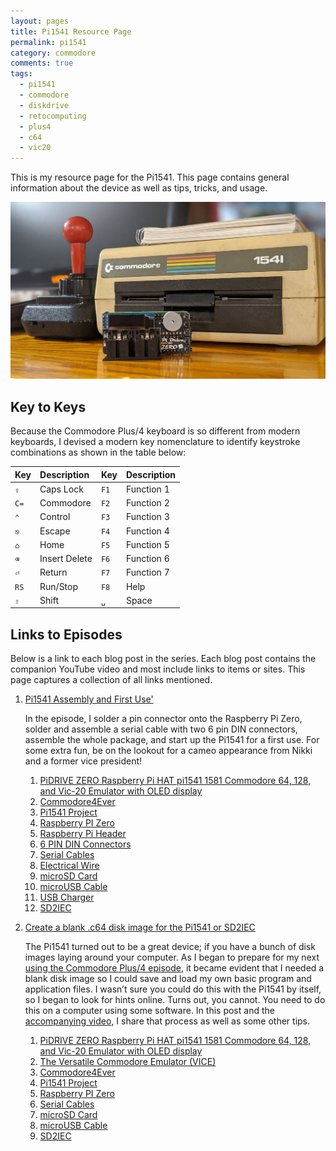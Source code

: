 ```yaml
---
layout: pages
title: Pi1541 Resource Page
permalink: pi1541
category: commodore
comments: true
tags:
  - pi1541
  - commodore
  - diskdrive
  - retocomputing
  - plus4
  - c64
  - vic20
---
```


This is my resource page for the Pi1541. This page contains general information about the device as well as tips, tricks, and usage.

![Pi1541 with 1541](/pi1541/images/pi1541-with-1541.jpg)

## Key to Keys

Because the Commodore Plus/4 keyboard is so different from modern keyboards, I devised a modern key nomenclature to identify keystroke combinations as shown in the table below:

| Key  | Description   | Key  | Description |
|:---- |:------------- |:---- |:----------- |
| `⇪`  | Caps Lock     | `F1` | Function 1  |
| `C=` | Commodore     | `F2` | Function 2  |
| `⌃`  | Control       | `F3` | Function 3  |
| `⎋`  | Escape        | `F4` | Function 4  |
| `⌂`  | Home          | `F5` | Function 5  |
| `⌫`  | Insert Delete | `F6` | Function 6  |
| `⏎`  | Return        | `F7` | Function 7  |
| `RS` | Run/Stop      | `F8` | Help        |
| `⇧`  | Shift         | `␣`  | Space       |

## Links to Episodes

Below is a link to each blog post in the series. Each blog post contains the companion YouTube video and most include links to items or sites. This page captures a collection of all links mentioned.

1. [Pi1541 Assembly and First Use'](/pi1541-1)

    In the episode, I solder a pin connector onto the Raspberry Pi Zero, solder and assemble a serial cable with two 6 pin DIN connectors, assemble the whole package, and start up the Pi1541 for a first use. For some extra fun, be on the lookout for a cameo appearance from Nikki and a former vice president!

    1. [PiDRIVE ZERO Raspberry Pi HAT pi1541 1581 Commodore 64, 128, and Vic-20 Emulator with OLED display](https://commodore4ever.net/collections/drives/products/pidrive-zero-raspberry-pi-hat-1541-1581-commodore-64-128-vic-20-emulator-oled-pi1541)
    2. [Commodore4Ever](https://www.commodore4ever.net)
    3. [Pi1541 Project](https://cbm-pi1541.firebaseapp.com/)
    3. [Raspberry PI Zero](https://amzn.to/2V2Je6U)
    4. [Raspberry Pi Header](https://amzn.to/3fP6DQT)
    5. [6 PIN DIN Connectors](https://amzn.to/3hIGPYJ)
    6. [Serial Cables](https://www.ebay.com/itm/Serial-Cable-for-Commodore-64-C64-Disk-Drive-or-printer-1541-1571-3-ft-DIN-6-PIN/372816665018?ssPageName=STRK%3AMEBIDX%3AIT&_trksid=p2060353.m2749.l2649)
    7. [Electrical Wire](https://amzn.to/3fP6M6T)
    8. [microSD Card](https://amzn.to/2YjmZvp)
    9. [microUSB Cable](https://amzn.to/37LGSym)
    10. [USB Charger](https://amzn.to/2NgeMBE)
    11. [SD2IEC](https://www.ebay.com/sch/i.html?_from=R40&_trksid=p2380057.m570.l1313.TR3.TRC1.A0.H0.Xsd2iec.TRS0&_nkw=sd2iec&_sacat=0)

2. [Create a blank .c64 disk image for the Pi1541 or SD2IEC](/pi1541-2)

    The Pi1541 turned out to be a great device; if you have a bunch of disk images laying around your computer. As I began to prepare for my next [using the Commodore Plus/4 episode](https://www.stevencombs.com/plus4), it became evident that I needed a blank disk image so I could save and load my own basic program and application files. I wasn’t sure you could do this with the Pi1541 by itself, so I began to look for hints online. Turns out, you cannot. You need to do this on a computer using some software. In this post and the [accompanying video](https://youtu.be/giOADYxKkgc), I share that process as well as some other tips.

    1. [PiDRIVE ZERO Raspberry Pi HAT pi1541 1581 Commodore 64, 128, and Vic-20 Emulator with OLED display](https://commodore4ever.net/collections/drives/products/pidrive-zero-raspberry-pi-hat-1541-1581-commodore-64-128-vic-20-emulator-oled-pi1541)
    1. [The Versatile Commodore Emulator (VICE)](https://vice-emu.sourceforge.io/)
    1. [Commodore4Ever](https://www.commodore4ever.net)
    1. [Pi1541 Project](https://cbm-pi1541.firebaseapp.com/)
    1. [Raspberry PI Zero](https://amzn.to/2V2Je6U)
    1. [Serial Cables](https://www.ebay.com/itm/Serial-Cable-for-Commodore-64-C64-Disk-Drive-or-printer-1541-1571-3-ft-DIN-6-PIN/372816665018?ssPageName=STRK%3AMEBIDX%3AIT&_trksid=p2060353.m2749.l2649)
    1. [microSD Card](https://amzn.to/2YjmZvp)
    1. [microUSB Cable](https://amzn.to/37LGSym)
    1. [SD2IEC](https://www.ebay.com/sch/i.html?_from=R40&_trksid=p2380057.m570.l1313.TR3.TRC1.A0.H0.Xsd2iec.TRS0&_nkw=sd2iec&_sacat=0)
<!--stackedit_data:
eyJoaXN0b3J5IjpbLTM4NzkwNjI4MSwtMzk2MTk3MTMwXX0=
-->
